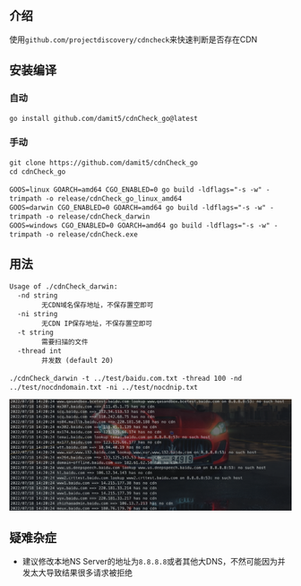 ## 介绍

使用`github.com/projectdiscovery/cdncheck`来快速判断是否存在CDN

## 安装编译

### 自动

```shell
go install github.com/damit5/cdnCheck_go@latest
```



### 手动

```shell
git clone https://github.com/damit5/cdnCheck_go
cd cdnCheck_go

GOOS=linux GOARCH=amd64 CGO_ENABLED=0 go build -ldflags="-s -w" -trimpath -o release/cdnCheck_go_linux_amd64
GOOS=darwin CGO_ENABLED=0 GOARCH=amd64 go build -ldflags="-s -w" -trimpath -o release/cdnCheck_darwin
GOOS=windows CGO_ENABLED=0 GOARCH=amd64 go build -ldflags="-s -w" -trimpath -o release/cdnCheck.exe
```

## 用法

```shell
Usage of ./cdnCheck_darwin:
  -nd string
    	无CDN域名保存地址，不保存置空即可
  -ni string
    	无CDN IP保存地址，不保存置空即可
  -t string
    	需要扫描的文件
  -thread int
    	并发数 (default 20)
    	
./cdnCheck_darwin -t ../test/baidu.com.txt -thread 100 -nd ../test/nocdndomain.txt -ni ../test/nocdnip.txt
```

![image-20220718142155174](README.assets/image-20220718142155174.png)

## 疑难杂症

* 建议修改本地NS Server的地址为`8.8.8.8`或者其他大DNS，不然可能因为并发太大导致结果很多请求被拒绝